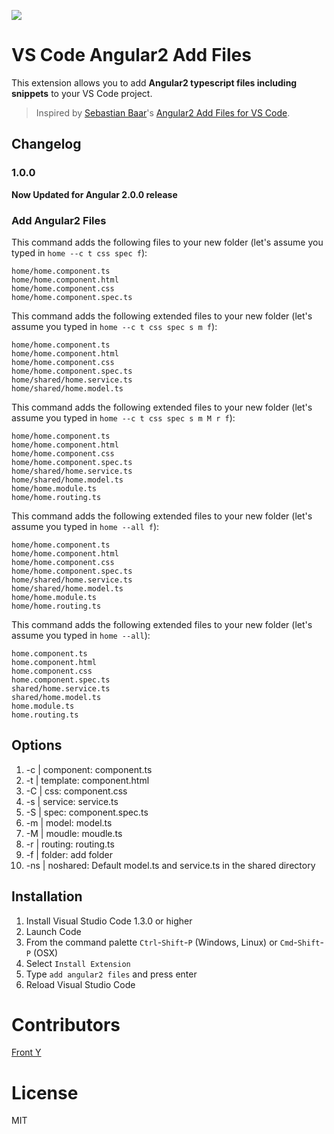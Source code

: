 ![](images/icon.png)

# VS Code Angular2 Add Files

This extension allows you to add **Angular2 typescript files including snippets** to your VS Code project.

> Inspired by [Sebastian Baar](https://github.com/sebastianbaar)'s [Angular2 Add Files for VS Code](https://github.com/sebastianbaar/vscode-add-angular2-files).

## Changelog

### 1.0.0
**Now Updated for Angular 2.0.0 release** 

### Add Angular2 Files

This command adds the following files to your new folder (let's assume you typed in `home --c t css spec f`):
```
home/home.component.ts
home/home.component.html
home/home.component.css
home/home.component.spec.ts
```

This command adds the following extended files to your new folder (let's assume you typed in `home --c t css spec s m f`):
```
home/home.component.ts
home/home.component.html
home/home.component.css
home/home.component.spec.ts
home/shared/home.service.ts
home/shared/home.model.ts
```

This command adds the following extended files to your new folder (let's assume you typed in `home --c t css spec s m M r f`):
```
home/home.component.ts
home/home.component.html
home/home.component.css
home/home.component.spec.ts
home/shared/home.service.ts
home/shared/home.model.ts
home/home.module.ts
home/home.routing.ts
```

This command adds the following extended files to your new folder (let's assume you typed in `home --all f`):
```
home/home.component.ts
home/home.component.html
home/home.component.css
home/home.component.spec.ts
home/shared/home.service.ts
home/shared/home.model.ts
home/home.module.ts
home/home.routing.ts
```

This command adds the following extended files to your new folder (let's assume you typed in `home --all`):
```
home.component.ts
home.component.html
home.component.css
home.component.spec.ts
shared/home.service.ts
shared/home.model.ts
home.module.ts
home.routing.ts
```

## Options

1. -c | component: component.ts
2. -t | template: component.html
3. -C | css: component.css
4. -s | service: service.ts
5. -S | spec: component.spec.ts
6. -m | model: model.ts
7. -M | moudle: moudle.ts
8. -r | routing: routing.ts
9. -f | folder: add folder
10. -ns | noshared: Default model.ts and service.ts in the shared directory

## Installation

1. Install Visual Studio Code 1.3.0 or higher
2. Launch Code
3. From the command palette `Ctrl`-`Shift`-`P` (Windows, Linux) or `Cmd`-`Shift`-`P` (OSX)
4. Select `Install Extension`
5. Type `add angular2 files` and press enter
6. Reload Visual Studio Code

# Contributors

[Front Y](https://github.com/winpzs)

# License

MIT
